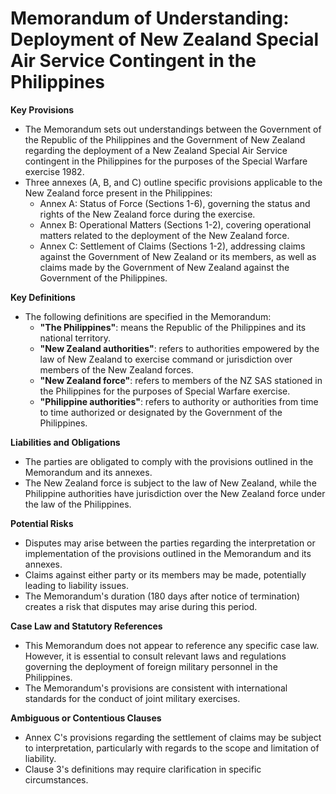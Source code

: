 **Memorandum of Understanding: Deployment of New Zealand Special Air Service Contingent in the Philippines**
===========================================================

**Key Provisions**

*   The Memorandum sets out understandings between the Government of the Republic of the Philippines and the Government of New Zealand regarding the deployment of a New Zealand Special Air Service contingent in the Philippines for the purposes of the Special Warfare exercise 1982.
*   Three annexes (A, B, and C) outline specific provisions applicable to the New Zealand force present in the Philippines:
    *   Annex A: Status of Force (Sections 1-6), governing the status and rights of the New Zealand force during the exercise.
    *   Annex B: Operational Matters (Sections 1-2), covering operational matters related to the deployment of the New Zealand force.
    *   Annex C: Settlement of Claims (Sections 1-2), addressing claims against the Government of New Zealand or its members, as well as claims made by the Government of New Zealand against the Government of the Philippines.

**Key Definitions**

*   The following definitions are specified in the Memorandum:
    *   **"The Philippines"**: means the Republic of the Philippines and its national territory.
    *   **"New Zealand authorities"**: refers to authorities empowered by the law of New Zealand to exercise command or jurisdiction over members of the New Zealand forces.
    *   **"New Zealand force"**: refers to members of the NZ SAS stationed in the Philippines for the purposes of Special Warfare exercise.
    *   **"Philippine authorities"**: refers to authority or authorities from time to time authorized or designated by the Government of the Philippines.

**Liabilities and Obligations**

*   The parties are obligated to comply with the provisions outlined in the Memorandum and its annexes.
*   The New Zealand force is subject to the law of New Zealand, while the Philippine authorities have jurisdiction over the New Zealand force under the law of the Philippines.

**Potential Risks**

*   Disputes may arise between the parties regarding the interpretation or implementation of the provisions outlined in the Memorandum and its annexes.
*   Claims against either party or its members may be made, potentially leading to liability issues.
*   The Memorandum's duration (180 days after notice of termination) creates a risk that disputes may arise during this period.

**Case Law and Statutory References**

*   This Memorandum does not appear to reference any specific case law. However, it is essential to consult relevant laws and regulations governing the deployment of foreign military personnel in the Philippines.
*   The Memorandum's provisions are consistent with international standards for the conduct of joint military exercises.

**Ambiguous or Contentious Clauses**

*   Annex C's provisions regarding the settlement of claims may be subject to interpretation, particularly with regards to the scope and limitation of liability.
*   Clause 3's definitions may require clarification in specific circumstances.